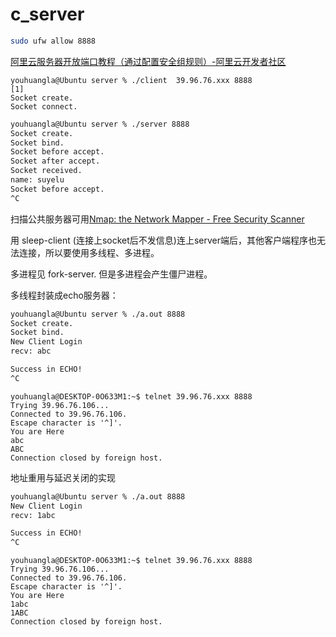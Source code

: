 # c_server



```bash
sudo ufw allow 8888
```

[阿里云服务器开放端口教程（通过配置安全组规则）\-阿里云开发者社区](https://developer.aliyun.com/article/767328)

```
youhuangla@Ubuntu server % ./client  39.96.76.xxx 8888                                                        [1]
Socket create.
Socket connect.
```

```bash
youhuangla@Ubuntu server % ./server 8888                                                                    [130]
Socket create.
Socket bind.
Socket before accept.
Socket after accept.
Socket received.
name: suyelu
Socket before accept.
^C
```

扫描公共服务器可用[Nmap: the Network Mapper \- Free Security Scanner](https://nmap.org/)

用 sleep-client (连接上socket后不发信息)连上server端后，其他客户端程序也无法连接，所以要使用多线程、多进程。

多进程见 fork-server. 但是多进程会产生僵尸进程。

多线程封装成echo服务器：
 
```bash
youhuangla@Ubuntu server % ./a.out 8888                                                                       [2]
Socket create.
Socket bind.
New Client Login
recv: abc

Success in ECHO!
^C
```

```
youhuangla@DESKTOP-0O633M1:~$ telnet 39.96.76.xxx 8888
Trying 39.96.76.106...
Connected to 39.96.76.106.
Escape character is '^]'.
You are Here
abc
ABC
Connection closed by foreign host.
```

地址重用与延迟关闭的实现

```bash
youhuangla@Ubuntu server % ./a.out 8888                                                                   [0]
New Client Login
recv: 1abc

Success in ECHO!
^C
```

```
youhuangla@DESKTOP-0O633M1:~$ telnet 39.96.76.xxx 8888
Trying 39.96.76.106...
Connected to 39.96.76.106.
Escape character is '^]'.
You are Here
1abc
1ABC
Connection closed by foreign host.
```

